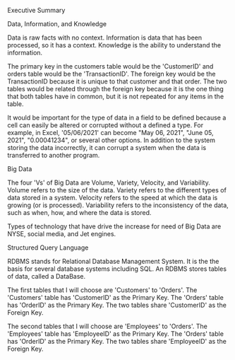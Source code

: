 Executive Summary 

Data, Information, and Knowledge

Data is raw facts with no context.  Information is data that has been processed, so it has a context.  Knowledge is the ability to understand the information. 

The primary key in the customers table would be the 'CustomerID' and orders table would be the 'TransactionID'.  The foreign key would be the TransactionID because it is unique to that customer and that order. The two tables would be related through the foreign key because it is the one thing that both tables have in common, but it is not repeated for any items in the table. 

It would be important for the type of data in a field to be defined because a cell can easily be altered or corrupted without a defined a type.  For example, in Excel, '05/06/2021' can become "May 06, 2021", "June 05, 2021", "0.00041234", or several other options.  In addition to the system storing the data incorrectly, it can corrupt a system when the data is transferred to another program.  

Big Data

The four 'Vs' of Big Data are Volume, Variety, Velocity, and Variability.  Volume refers to the size of the data.  Variety refers to the different types of data stored in a system.  Velocity refers to the speed at which the data is growing (or is processed).  Variability refers to the inconsistency of the data, such as when, how, and where the data is stored.  

Types of technology that have drive the increase for need of Big Data are NYSE, social media, and Jet engines. 

Structured Query Language

RDBMS stands for Relational Database Management System.  It is the the basis for several database systems including SQL.  An RDBMS stores tables of data, called a DataBase.  

The first tables that I will choose are 'Customers' to 'Orders'. The 'Customers' table has 'CustomerID' as the Primary Key.  The 'Orders' table has 'OrderID' as the Primary Key.  The two tables share 'CustomerID' as the Foreign Key. 

The second tables that I will choose are 'Employees' to 'Orders'. The 'Employees' table has 'EmployeeID' as the Primary Key.  The 'Orders' table has 'OrderID' as the Primary Key.  The two tables share 'EmployeeID' as the Foreign Key. 

